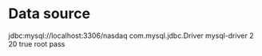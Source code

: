 # Data source

<datasources>
    <datasource jndi-name="java:/jdbc/nasdaq/ds" pool-name="ds" enabled="true" use-java-context="true">
        <connection-url>jdbc:mysql://localhost:3306/nasdaq</connection-url>
        <driver-class>com.mysql.jdbc.Driver</driver-class>
        <driver>mysql-driver</driver>
        <pool>
            <min-pool-size>2</min-pool-size>
            <max-pool-size>20</max-pool-size>
            <prefill>true</prefill>
        </pool>
        <security>
            <user-name>root</user-name>
            <password>pass</password>
        </security>
    </datasource>
    <drivers>
        <driver name="mysql-driver" module="mysql.jdbc"/>
    </drivers>
</datasources>

